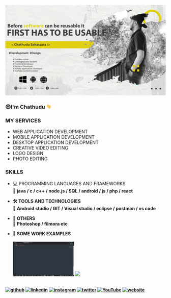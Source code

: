 

<!--
**IT20253912/IT20253912** is a ✨ _special_ ✨ repository because its `README.md` (this file) appears on your GitHub profile.

Here are some ideas to get you started:

- 🔭 I’m currently working on ...
- 🌱 I’m currently learning ...
- 👯 I’m looking to collaborate on ...
- 🤔 I’m looking for help with ...
- 💬 Ask me about ...
- 📫 How to reach me: ...
- 😄 Pronouns: ...
- ⚡ Fun fact: ...
-->




![](https://github.com/IT20253912/IT20253912/blob/main/img/fbnner.jpg)

### 😎I'm Chathudu <img src ="https://github.com/IT20253912/IT20253912/blob/main/gif/wave.gif" width = "15px">

### MY SERVICES
- WEB APPLICATION DEVELOPMENT
- MOBILE APPLICATION DEVELOPMENT
- DESKTOP APPLICATION DEVELOPMENT
- CREATIVE VIDEO EDITING
- LOGO DESIGN
- PHOTO EDITING

### SKILLS
- 💻 PROGRAMMING LANGUAGES AND FRAMEWORKS <br>
     <b> 💪 java / c / c++ / node.js / SQL / android / js / php / react <br> <b>
  
- 🛠️ TOOLS AND TECHNOLOGIES <br>
      <b> 💪 Android studio / GIT / Visual studio / eclipse / postman / vs code <b>
- 🚴 OTHERS <br>
      <b> 💪 Photoshop / filmora etc <b>

- 👀 SOME WORK EXAMPLES <br><br>
           <img src ="https://github.com/IT20253912/IT20253912/blob/main/gif/electro.gif" width = "40%">
           <img src ="https://github.com/IT20253912/IT20253912/blob/main/gif/itpm.gif" width = "40%">
           <br><br>
           

[<img src='https://cdn.jsdelivr.net/npm/simple-icons@3.0.1/icons/github.svg' alt='github' height='40'>](https://github.com/it20253912)  [<img src='https://cdn.jsdelivr.net/npm/simple-icons@3.0.1/icons/linkedin.svg' alt='linkedin' height='40'>](https://www.linkedin.com/in/https://www.linkedin.com/in/chathudu-sahassara-1a1b54221//)  [<img src='https://cdn.jsdelivr.net/npm/simple-icons@3.0.1/icons/instagram.svg' alt='instagram' height='40'>](https://www.instagram.com/https://www.instagram.com/chathu_s_mapa/?hl=en/)  [<img src='https://cdn.jsdelivr.net/npm/simple-icons@3.0.1/icons/twitter.svg' alt='twitter' height='40'>](https://twitter.com/chathudu)  [<img src='https://cdn.jsdelivr.net/npm/simple-icons@3.0.1/icons/youtube.svg' alt='YouTube' height='40'>](https://www.youtube.com/channel/https://www.youtube.com/channel/UC94oVZGaUEfYdVBdgPKrSTQ)  [<img src='https://cdn.jsdelivr.net/npm/simple-icons@3.0.1/icons/icloud.svg' alt='website' height='40'>](https://it20253912.github.io/)  


